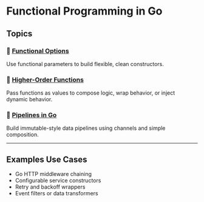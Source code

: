# Functional Programming in Go

## Topics

### 📌 [Functional Options](./functional-options/functional-options.md)
Use functional parameters to build flexible, clean constructors.

### 📌 [Higher-Order Functions](./higher-order-functions/higher-order-functions.md)
Pass functions as values to compose logic, wrap behavior, or inject dynamic behavior.

### 📌 [Pipelines in Go](./pipelines/pipelines.md)
Build immutable-style data pipelines using channels and simple composition.

---

## Examples Use Cases
- Go HTTP middleware chaining
- Configurable service constructors
- Retry and backoff wrappers
- Event filters or data transformers
